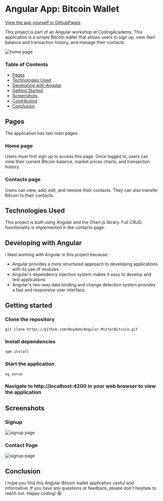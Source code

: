 # Angular App: Bitcoin Wallet

[View the app yourself in GithubPages](https://boydem.github.io/Angular-MisterBitcoin/#/)

This project is part of an Angular workshop at CodingAcademy. This application is a simple Bitcoin wallet that allows users to sign up, view their balance and transaction history, and manage their contacts.

<img src="https://res.cloudinary.com/dsperrtyj/image/upload/v1677145870/bitcoin-home_asuffj.png" title="home page">

### Table of Contents
- [Pages](#pages)
- [Technologies Used](#technologies-used)
- [Developing with Angular](#developing-with-angular)
- [Getting Started](#getting-started)
- [Screenshots](#screenshots)
- [Contributing](#contributing)
- [Conclusion](#conclusion)

## Pages
The application has two main pages:

### Home page
Users must first sign up to access this page. Once logged in, users can view their current Bitcoin balance, market prices charts, and transaction history.

### Contacts page
Users can view, add, edit, and remove their contacts. They can also transfer Bitcoin to their contacts.

## Technologies Used
This project is built using Angular and the Chart.js library. Full CRUD functionality is implemented in the contacts page.

## Developing with Angular
I liked working with Angular in this project because:

- Angular provides a more structured approach to developing applications with its use of modules
- Angular's dependency injection system makes it easy to develop and test applications
- Angular's two-way data binding and change detection system provides a fast and responsive user interface.

## Getting started

### Clone the repository
```git clone https://github.com/Boydem/Angular-MisterBitcoin.git```

### Install dependencies
```npm install```

### Start the application
```ng serve```

### Navigate to http://localhost:4200 in your web browser to view the application

## Screenshots

### Signup
<img src="https://res.cloudinary.com/dsperrtyj/image/upload/v1677145869/bitcoin-signup_imbpop.jpg" title="signup page">

### Contact Page
<img src="https://res.cloudinary.com/dsperrtyj/image/upload/v1677145869/bitcoin-contact_nkqcbp.png" title="signup page">

## Conclusion
I hope you find this Angular Bitcoin wallet application useful and informative. If you have any questions or feedback, please don't hesitate to reach out. Happy coding! :smile:
